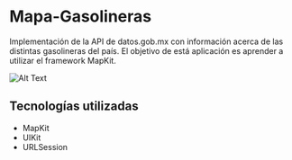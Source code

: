 # Mapa-Gasolineras

Implementación de la API de datos.gob.mx con información acerca de las distintas gasolineras del país. El objetivo de está aplicación es aprender a utilizar el framework MapKit.

![Alt Text](ezgif-2-da295e6a3835.gif)

## Tecnologías utilizadas

* MapKit
* UIKit
* URLSession
